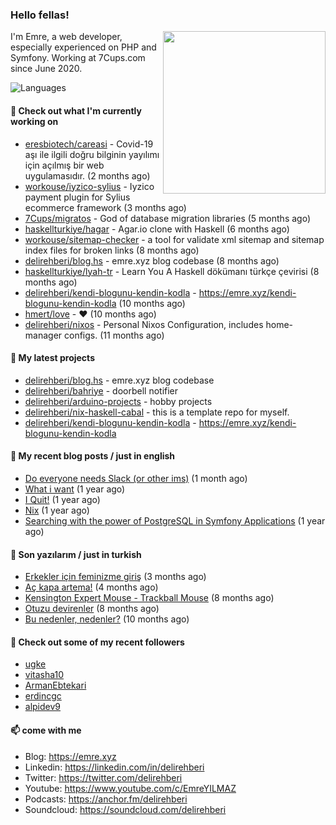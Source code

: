 <h3>Hello fellas!</h3>
 

<img align="right" src="https://media.giphy.com/media/ZE6HYckyroMWwSp11C/giphy-downsized.gif" width="260">

I'm Emre, a web developer, especially experienced on PHP and Symfony. Working at 7Cups.com since June 2020. 

![Languages](https://github-readme-stats.vercel.app/api/top-langs/?username=delirehberi&layout=compact)

#### 👷 Check out what I'm currently working on

- [eresbiotech/careasi](https://github.com/eresbiotech/careasi) - Covid-19 aşı ile ilgili doğru bilginin yayılımı için açılmış bir web uygulamasıdır. (2 months ago)
- [workouse/iyzico-sylius](https://github.com/workouse/iyzico-sylius) - Iyzico payment plugin for Sylius ecommerce framework (3 months ago)
- [7Cups/migratos](https://github.com/7Cups/migratos) - God of database migration libraries (5 months ago)
- [haskellturkiye/hagar](https://github.com/haskellturkiye/hagar) - Agar.io clone with Haskell (6 months ago)
- [workouse/sitemap-checker](https://github.com/workouse/sitemap-checker) - a tool for validate xml sitemap and sitemap index files for broken links (8 months ago)
- [delirehberi/blog.hs](https://github.com/delirehberi/blog.hs) - emre.xyz blog codebase  (8 months ago)
- [haskellturkiye/lyah-tr](https://github.com/haskellturkiye/lyah-tr) - Learn You A Haskell dökümanı türkçe çevirisi (8 months ago)
- [delirehberi/kendi-blogunu-kendin-kodla](https://github.com/delirehberi/kendi-blogunu-kendin-kodla) - https://emre.xyz/kendi-blogunu-kendin-kodla (10 months ago)
- [hmert/love](https://github.com/hmert/love) - :heart: (10 months ago)
- [delirehberi/nixos](https://github.com/delirehberi/nixos) - Personal Nixos Configuration, includes home-manager configs. (11 months ago)

#### 🌱 My latest projects

- [delirehberi/blog.hs](https://github.com/delirehberi/blog.hs) - emre.xyz blog codebase 
- [delirehberi/bahriye](https://github.com/delirehberi/bahriye) - doorbell notifier
- [delirehberi/arduino-projects](https://github.com/delirehberi/arduino-projects) - hobby projects
- [delirehberi/nix-haskell-cabal](https://github.com/delirehberi/nix-haskell-cabal) - this is a template repo for myself.
- [delirehberi/kendi-blogunu-kendin-kodla](https://github.com/delirehberi/kendi-blogunu-kendin-kodla) - https://emre.xyz/kendi-blogunu-kendin-kodla

#### 📜 My recent blog posts / just in english

- [Do everyone needs Slack (or other ims)](https://emre.xyz/do-everyone-needs-slack-or-other-ims) (1 month ago)
- [What i want](https://emre.xyz/what-i-want) (1 year ago)
- [I Quit!](https://emre.xyz/i-quit) (1 year ago)
- [Nix](https://emre.xyz/nix) (1 year ago)
- [Searching with the power of PostgreSQL in Symfony Applications](https://emre.xyz/searching-with-the-power-of-postgresql-in-symfony-applications) (1 year ago)

#### 📜 Son yazılarım / just in turkish

- [Erkekler için feminizme giriş](https://emre.xyz/erkekler-icin-feminizme-giris) (3 months ago)
- [Aç kapa artema!](https://emre.xyz/ac-kapa-artema) (4 months ago)
- [Kensington Expert Mouse - Trackball Mouse](https://emre.xyz/kensington-expert-mouse-trackball-mouse) (8 months ago)
- [Otuzu devirenler](https://emre.xyz/otuzu-devirenler) (8 months ago)
- [Bu nedenler, nedenler?](https://emre.xyz/bu-nedenler-nedenler) (10 months ago)

#### 👯 Check out some of my recent followers

- [ugke](https://github.com/ugke)
- [vitasha10](https://github.com/vitasha10)
- [ArmanEbtekari](https://github.com/ArmanEbtekari)
- [erdincgc](https://github.com/erdincgc)
- [alpidev9](https://github.com/alpidev9)

#### 📫 come with me

- Blog: https://emre.xyz
- Linkedin: https://linkedin.com/in/delirehberi
- Twitter: https://twitter.com/delirehberi
- Youtube: https://www.youtube.com/c/EmreYILMAZ
- Podcasts: https://anchor.fm/delirehberi
- Soundcloud: https://soundcloud.com/delirehberi


